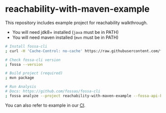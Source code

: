 # reachability-with-maven-example

This repository includes example project for reachability walkthrough.

- You will need jdk8+ installed (`java` must be in PATH)
- You will need maven installed (`mvn` must be in PATH)

```bash
# Install fossa-cli
; curl -H 'Cache-Control: no-cache' https://raw.githubusercontent.com/fossas/fossa-cli/master/install-latest.sh | bash

# Check fossa-cli version
; fossa --version

# Build project (required)
; mvn package

# Run Analysis
# Docs: https://github.com/fossas/fossa-cli
; fossa analyze --project reachability-with-maven-example --fossa-api-key MY_FOSSA_API_KEY
```

You can also refer to example in our [CI](./.github/workflows/ci.yml).